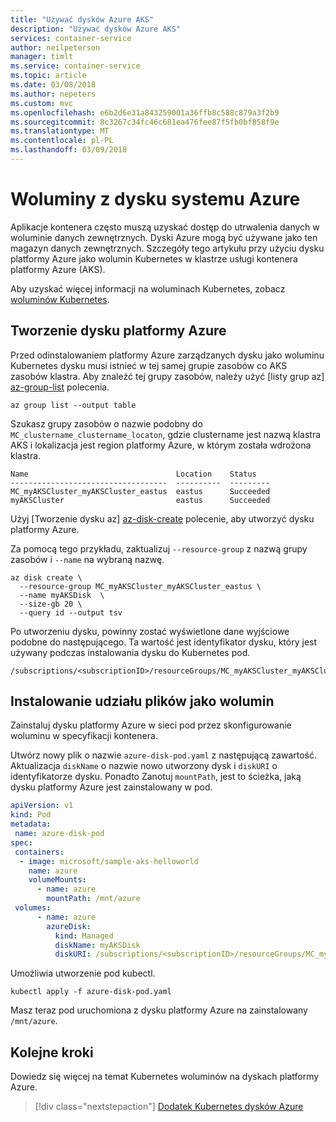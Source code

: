 ```yaml
---
title: "Używać dysków Azure AKS"
description: "Używać dysków Azure AKS"
services: container-service
author: neilpeterson
manager: timlt
ms.service: container-service
ms.topic: article
ms.date: 03/08/2018
ms.author: nepeters
ms.custom: mvc
ms.openlocfilehash: e6b2d6e31a843259001a36ffb8c588c879a3f2b9
ms.sourcegitcommit: 8c3267c34fc46c681ea476fee87f5fb0bf858f9e
ms.translationtype: MT
ms.contentlocale: pl-PL
ms.lasthandoff: 03/09/2018
---
```

# <a name="volumes-with-azure-disks"></a>Woluminy z dysku systemu Azure

Aplikacje kontenera często muszą uzyskać dostęp do utrwalenia danych w woluminie danych zewnętrznych. Dyski Azure mogą być używane jako ten magazyn danych zewnętrznych. Szczegóły tego artykułu przy użyciu dysku platformy Azure jako wolumin Kubernetes w klastrze usługi kontenera platformy Azure (AKS).

Aby uzyskać więcej informacji na woluminach Kubernetes, zobacz [woluminów Kubernetes][kubernetes-volumes].

## <a name="create-an-azure-disk"></a>Tworzenie dysku platformy Azure

Przed odinstalowaniem platformy Azure zarządzanych dysku jako woluminu Kubernetes dysku musi istnieć w tej samej grupie zasobów co AKS zasobów klastra. Aby znaleźć tej grupy zasobów, należy użyć [listy grup az] [ az-group-list] polecenia.

```azurecli-interactive
az group list --output table
```

Szukasz grupy zasobów o nazwie podobny do `MC_clustername_clustername_locaton`, gdzie clustername jest nazwą klastra AKS i lokalizacja jest region platformy Azure, w którym została wdrożona klastra.

```console
Name                                 Location    Status
-----------------------------------  ----------  ---------
MC_myAKSCluster_myAKSCluster_eastus  eastus      Succeeded
myAKSCluster                         eastus      Succeeded
```

Użyj [Tworzenie dysku az] [ az-disk-create] polecenie, aby utworzyć dysku platformy Azure. 

Za pomocą tego przykładu, zaktualizuj `--resource-group` z nazwą grupy zasobów i `--name` na wybraną nazwę.

```azurecli-interactive
az disk create \
  --resource-group MC_myAKSCluster_myAKSCluster_eastus \
  --name myAKSDisk  \
  --size-gb 20 \
  --query id --output tsv
```

Po utworzeniu dysku, powinny zostać wyświetlone dane wyjściowe podobne do następującego. Ta wartość jest identyfikator dysku, który jest używany podczas instalowania dysku do Kubernetes pod.

```console
/subscriptions/<subscriptionID>/resourceGroups/MC_myAKSCluster_myAKSCluster_eastus/providers/Microsoft.Compute/disks/myAKSDisk
```

## <a name="mount-file-share-as-volume"></a>Instalowanie udziału plików jako wolumin

Zainstaluj dysku platformy Azure w sieci pod przez skonfigurowanie woluminu w specyfikacji kontenera. 

Utwórz nowy plik o nazwie `azure-disk-pod.yaml` z następującą zawartość. Aktualizacja `diskName` o nazwie nowo utworzony dysk i `diskURI` o identyfikatorze dysku. Ponadto Zanotuj `mountPath`, jest to ścieżka, jaką dysku platformy Azure jest zainstalowany w pod.

```yaml
apiVersion: v1
kind: Pod
metadata:
 name: azure-disk-pod
spec:
 containers:
  - image: microsoft/sample-aks-helloworld
    name: azure
    volumeMounts:
      - name: azure
        mountPath: /mnt/azure
 volumes:
      - name: azure
        azureDisk:
          kind: Managed
          diskName: myAKSDisk
          diskURI: /subscriptions/<subscriptionID>/resourceGroups/MC_myAKSCluster_myAKSCluster_eastus/providers/Microsoft.Compute/disks/myAKSDisk
```

Umożliwia utworzenie pod kubectl.

```azurecli-interactive
kubectl apply -f azure-disk-pod.yaml
```

Masz teraz pod uruchomiona z dysku platformy Azure na zainstalowany `/mnt/azure`.

## <a name="next-steps"></a>Kolejne kroki

Dowiedz się więcej na temat Kubernetes woluminów na dyskach platformy Azure.

> [!div class="nextstepaction"]
> [Dodatek Kubernetes dysków Azure][kubernetes-disks]

<!-- LINKS - external -->
[kubernetes-disks]: https://github.com/kubernetes/examples/blob/master/staging/volumes/azure_disk/README.md
[kubernetes-volumes]: https://kubernetes.io/docs/concepts/storage/volumes/

<!-- LINKS - internal -->
[az-disk-list]: /cli/azure/disk#az_disk_list
[az-disk-create]: /cli/azure/disk#az_disk_create
[az-group-list]: /cli/azure/group#az_group_list
